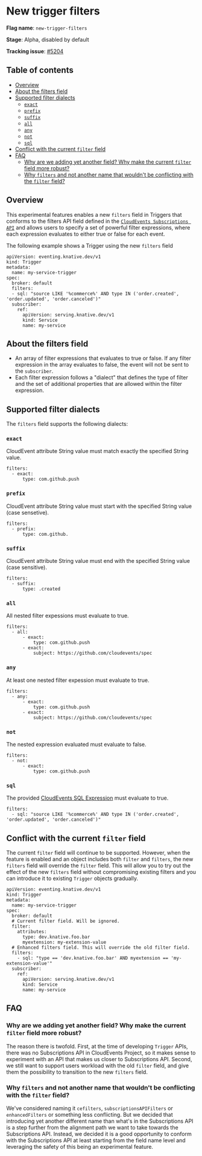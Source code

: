# New trigger filters

**Flag name**: `new-trigger-filters`

**Stage**: Alpha, disabled by default

**Tracking issue**: [#5204](https://github.com/knative/eventing/issues/5204)

## Table of contents

* [Overview](#overview)
* [About the filters field](#about-the-filters-field)
* [Supported filter dialects](#supported-filter-dialects)
    + [`exact`](#-exact-)
    + [`prefix`](#-prefix-)
    + [`suffix`](#-suffix-)
    + [`all`](#-all-)
    + [`any`](#-any-)
    + [`not`](#-not-)
    + [`sql`](#-sql-)
* [Conflict with the current `filter` field](#conflict-with-the-current--filter--field)
* [FAQ](#faq)
    + [Why are we adding yet another field? Why make the current `filter` field more robust?](#why-are-we-adding-yet-another-field--why-make-the-current--filter--field-more-robust-)
    + [Why `filters` and not another name that wouldn't be conflicting with the `filter` field?](#why--filters--and-not-another-name-that-wouldn-t-be-conflicting-with-the--filter--field-)

## Overview
This experimental features enables a new `filters` field in Triggers that conforms to the filters API field defined in the [`CloudEvents Subscriptions API`](https://github.com/cloudevents/spec/blob/main/subscriptions/spec.md#324-filters) and allows users to specify a set of powerful filter expressions, where each expression evaluates to either true or false for each event.

The following example shows a Trigger using the new `filters` field
```yaml=
apiVersion: eventing.knative.dev/v1
kind: Trigger
metadata:
  name: my-service-trigger
spec:
  broker: default
  filters:
  - sql: "source LIKE '%commerce%' AND type IN ('order.created', 'order.updated', 'order.canceled')"
  subscriber:
    ref:
      apiVersion: serving.knative.dev/v1
      kind: Service
      name: my-service
```

## About the filters field
* An array of filter expressions that evaluates to true or false. If any filter expression in the array evaluates to false, the event will not be sent to the `subscriber`.
* Each filter expression follows a "dialect" that defines the type of filter and the set of additional properties that are allowed within the filter expression.

## Supported filter dialects

The `filters` field supports the following dialects:

### `exact`

CloudEvent attribute String value must match exactly the specified String value.

```yaml=
filters:
  - exact:
      type: com.github.push
```
### `prefix`

CloudEvent attribute String value must start with the specified String value (case sensetive).

```yaml=
filters:
  - prefix:
      type: com.github.
```

### `suffix`

CloudEvent attribute String value must end with the specified String value (case sensitive).

```yaml=
filters:
  - suffix:
      type: .created
```

### `all`

All nested filter expessions must evaluate to true.

```yaml=
filters:
  - all:
      - exact:
          type: com.github.push
      - exact:
          subject: https://github.com/cloudevents/spec
```

### `any`

At least one nested filter expession must evaluate to true.

```yaml=
filters:
  - any:
      - exact:
          type: com.github.push
      - exact:
          subject: https://github.com/cloudevents/spec
```

### `not`

The nested expression evaluated must evaluate to false.

```yaml=
filters:
  - not:
      - exact:
          type: com.github.push 
```
### `sql`

The provided [CloudEvents SQL Expression](https://github.com/cloudevents/spec/blob/master/expression-language.md) must evaluate to true.

```yaml=
filters:
  - sql: "source LIKE '%commerce%' AND type IN ('order.created', 'order.updated', 'order.canceled')"
```

## Conflict with the current `filter` field

The current `filter` field will continue to be supported. However, when the feature is enabled and an object includes both `filter` and `filters`, the new `filters` field will override the `filter` field. This will allow you to try out the effect of the new `filters` field without compromising existing filters and you can introduce it to existing `Trigger` objects gradually.

```yaml=
apiVersion: eventing.knative.dev/v1
kind: Trigger
metadata:
  name: my-service-trigger
spec:
  broker: default
  # Current filter field. Will be ignored.
  filter:
    attributes:
      type: dev.knative.foo.bar
      myextension: my-extension-value
  # Enhanced filters field. This will override the old filter field.
  filters:
    - sql: "type == 'dev.knative.foo.bar' AND myextension == 'my-extension-value'"
  subscriber:
    ref:
      apiVersion: serving.knative.dev/v1
      kind: Service
      name: my-service
```
## FAQ

### Why are we adding yet another field? Why make the current `filter` field more robust?

The reason there is twofold. First, at the time of developing `Trigger` APIs, there was no Subscriptions API in CloudEvents Project, so it makes sense to experiment with an API that makes us closer to Subscriptions API. Second, we still want to support users workload with the old `filter` field, and give them the possibility to transition to the new `filters` field.

### Why `filters` and not another name that wouldn't be conflicting with the `filter` field?

We've considered naming it `cefilters`, `subscriptionsAPIFilters` or `enhancedFilters` or something less conflicting. But we decided that introducing yet another different name than what's in the Subscriptions API is a step further from the alignment path we want to take towards the Subscriptions API. Instead, we decided it is a good opportunity to conform with the Subscriptions API at least starting from the field name level and leveraging the safety of this being an experimental feature.
